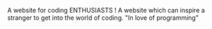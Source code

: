 A website for coding ENTHUSIASTS !
A website which can inspire a stranger to get into the world of coding.
"In love of programming"
